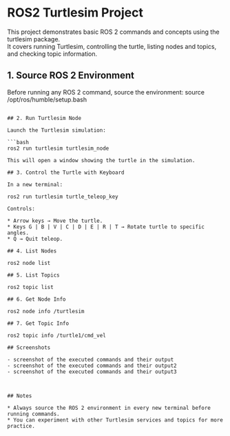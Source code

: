 # ROS2 Turtlesim Project

This project demonstrates basic ROS 2 commands and concepts using the turtlesim package.  
It covers running Turtlesim, controlling the turtle, listing nodes and topics, and checking topic information.

## 1. Source ROS 2 Environment
Before running any ROS 2 command, source the environment:
source /opt/ros/humble/setup.bash
````

## 2. Run Turtlesim Node

Launch the Turtlesim simulation:

```bash
ros2 run turtlesim turtlesim_node

This will open a window showing the turtle in the simulation.

## 3. Control the Turtle with Keyboard

In a new terminal:

ros2 run turtlesim turtle_teleop_key

Controls:

* Arrow keys → Move the turtle.
* Keys G | B | V | C | D | E | R | T → Rotate turtle to specific angles.
* Q → Quit teleop.

## 4. List Nodes

ros2 node list

## 5. List Topics

ros2 topic list

## 6. Get Node Info

ros2 node info /turtlesim

## 7. Get Topic Info

ros2 topic info /turtle1/cmd_vel

## Screenshots

- screenshot of the executed commands and their output
- screenshot of the executed commands and their output2
- screenshot of the executed commands and their output3



## Notes

* Always source the ROS 2 environment in every new terminal before running commands.
* You can experiment with other Turtlesim services and topics for more practice.
